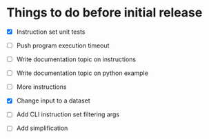Things to do before initial release
===================================

- [x] Instruction set unit tests

- [ ] Push program execution timeout
- [ ] Write documentation topic on instructions
- [ ] Write documentation topic on python example
- [ ] More instructions
- [x] Change input to a dataset
- [ ] Add CLI instruction set filtering args
- [ ] Add simplification
